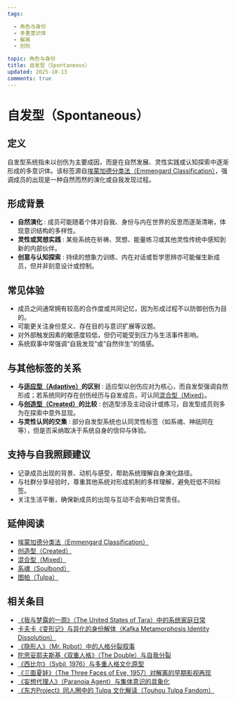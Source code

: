 ```yaml
---
tags:

  - 角色与身份
  - 多重意识体
  - 解离
  - 创伤

topic: 角色与身份
title: 自发型（Spontaneous）
updated: 2025-10-13
comments: true
---
```


# 自发型（Spontaneous）

## 定义

自发型系统指未以创伤为主要成因，而是在自然发展、灵性实践或认知探索中逐渐形成的多意识体。该标签源自[埃蒙加德分类法（Emmengard Classification）](Emmengard-Classification.md)，强调成员的出现是一种自然而然的演化或自我发现过程。

## 形成背景

- **自然演化** : 成员可能随着个体对自我、身份与内在世界的反思而逐渐清晰，体现意识结构的多样性。
- **灵性或冥想实践** : 某些系统在祈祷、冥想、能量练习或其他灵性传统中感知到新的内部伙伴。
- **创意与认知探索** : 持续的想象力训练、内在对话或哲学思辨亦可能催生新成员，但并非刻意设计或控制。

## 常见体验

- 成员之间通常拥有较高的合作度或共同记忆，因为形成过程不以防御创伤为目的。
- 可能更关注身份意义、存在目的与意识扩展等议题。
- 对外部触发因素的敏感度较低，但仍可能受到压力与生活事件影响。
- 系统叙事中常强调“自我发现”或“自然伴生”的情感。

## 与其他标签的关系

- **与[适应型（Adaptive）](Adaptive.md)的区别** : 适应型以创伤应对为核心，而自发型强调自然形成；若系统同时存在创伤经历与自发成员，可认同[混合型（Mixed）](Emmengard-Classification.md#%E6%B7%B7%E5%90%88%E5%9E%8Bmixed)。
- **与[创造型（Created）](Emmengard-Classification.md#%E5%88%9B%E9%80%A0%E5%9E%8Bcreated)的比较** : 创造型涉及主动设计或练习，自发型成员则多为在探索中意外显现。
- **与灵性认同的交集** : 部分自发型系统也认同灵性标签（如系魂、神祇同在等），但是否采纳取决于系统自身的信仰与体验。

## 支持与自我照顾建议

- 记录成员出现的背景、动机与感受，帮助系统理解自身演化路径。
- 与社群分享经验时，尊重其他系统对形成机制的多样理解，避免贬低不同标签。
- 关注生活平衡，确保新成员的出现与互动不会影响日常责任。

## 延伸阅读

- [埃蒙加德分类法（Emmengard Classification）](Emmengard-Classification.md)
- [创造型（Created）](Emmengard-Classification.md#%E5%88%9B%E9%80%A0%E5%9E%8Bcreated)
- [混合型（Mixed）](Emmengard-Classification.md#%E6%B7%B7%E5%90%88%E5%9E%8Bmixed)
- [系魂（Soulbond）](Soulbond.md)
- [图帕（Tulpa）](Tulpa.md)

## 相关条目

- [《我与梦露的一周》（The United States of Tara）中的系统家庭日常](United-States-Of-Tara-System-Daily-Life.md)
- [卡夫卡《变形记》与异化的身份解体（Kafka Metamorphosis Identity Dissolution）](Kafka-Metamorphosis-Identity-Dissolution.md)
- [《隐形人》（Mr. Robot）中的人格分裂叙事](Mr-Robot-DID-Narrative.md)
- [陀思妥耶夫斯基《双重人格》（The Double）与自我分裂](Dostoevsky-The-Double-Self-Division.md)
- [《西比尔》（Sybil, 1976）与多重人格文化原型](Sybil-1976-Cultural-Prototype.md)
- [《三面夏娃》（The Three Faces of Eve, 1957）对解离的早期影视再现](Three-Faces-Of-Eve-1957-Dissociation.md)
- [《妄想代理人》（Paranoia Agent）与集体意识的具象化](Paranoia-Agent-Collective-Consciousness.md)
- [《东方Project》同人圈中的 Tulpa 文化解读（Touhou Tulpa Fandom）](Touhou-Tulpa-Fandom.md)
